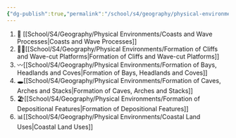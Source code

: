 ```yaml
---
{"dg-publish":true,"permalink":"/school/s4/geography/physical-environments/physical-environments/"}
---
```

1. 🌊 [[School/S4/Geography/Physical Environments/Coasts and Wave Processes|Coasts and Wave Processes]]
2. 🧗‍♀️[[School/S4/Geography/Physical Environments/Formation of Cliffs and Wave-cut Platforms|Formation of Cliffs and Wave-cut Platforms]]
3. 〰️[[School/S4/Geography/Physical Environments/Formation of Bays, Headlands and Coves|Formation of Bays, Headlands and Coves]]
4. 🕳️[[School/S4/Geography/Physical Environments/Formation of Caves, Arches and Stacks|Formation of Caves, Arches and Stacks]]
5. 🏖️[[School/S4/Geography/Physical Environments/Formation of Depositional Features|Formation of Depositional Features]]
6. 📊[[School/S4/Geography/Physical Environments/Coastal Land Uses|Coastal Land Uses]]
